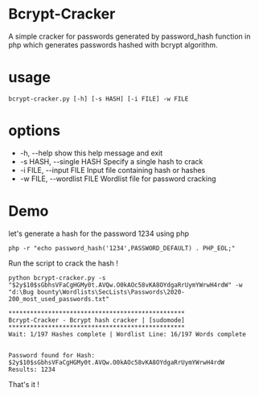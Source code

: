 # Bcrypt-Cracker
A simple cracker for passwords generated by password_hash function in php which generates passwords hashed with bcrypt algorithm.

# usage 

```
bcrypt-cracker.py [-h] [-s HASH] [-i FILE] -w FILE
```

# options

- -h, --help                   show this help message and exit
- -s HASH, --single HASH       Specify a single hash to crack
- -i FILE, --input FILE       Input file containing hash or hashes
- -w FILE, --wordlist FILE    Wordlist file for password cracking


# Demo 
let's generate a hash for the password 1234 using php

```
php -r "echo password_hash('1234',PASSWORD_DEFAULT) . PHP_EOL;"
```

Run the script to crack the hash !

```
python bcrypt-cracker.py -s "$2y$10$sGbhsVFaCgHGMy0t.AVQw.O0kAOc58vKA8OYdgaRrUymYWrwH4rdW" -w "d:\Bug bounty\Wordlists\SecLists\Passwords\2020-200_most_used_passwords.txt"

*************************************************
Bcrypt-Cracker - Bcrypt hash cracker | [sudomode]
*************************************************
Wait: 1/197 Hashes complete | Wordlist Line: 16/197 Words complete


Password found for Hash: $2y$10$sGbhsVFaCgHGMy0t.AVQw.O0kAOc58vKA8OYdgaRrUymYWrwH4rdW
Results: 1234
```

That's it ! 
